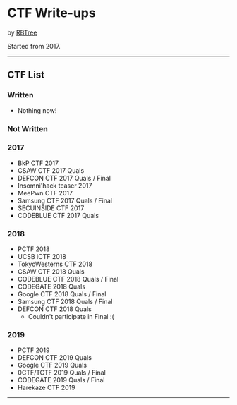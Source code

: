# CTF Write-ups

by [RBTree](https://twitter.com/RBTree_Pg_)

Started from 2017.

---

## CTF List

### Written

- Nothing now!

### Not Written

### 2017

- BkP CTF 2017
- CSAW CTF 2017 Quals
- DEFCON CTF 2017 Quals / Final
- Insomni'hack teaser 2017
- MeePwn CTF 2017
- Samsung CTF 2017 Quals / Final
- SECUINSIDE CTF 2017
- CODEBLUE CTF 2017 Quals

### 2018

- PCTF 2018
- UCSB iCTF 2018
- TokyoWesterns CTF 2018
- CSAW CTF 2018 Quals
- CODEBLUE CTF 2018 Quals / Final
- CODEGATE 2018 Quals
- Google CTF 2018 Quals / Final
- Samsung CTF 2018 Quals / Final
- DEFCON CTF 2018 Quals
  - Couldn't participate in Final :(

### 2019

- PCTF 2019
- DEFCON CTF 2019 Quals
- Google CTF 2019 Quals
- 0CTF/TCTF 2019 Quals / Final
- CODEGATE 2019 Quals / Final
- Harekaze CTF 2019

---

